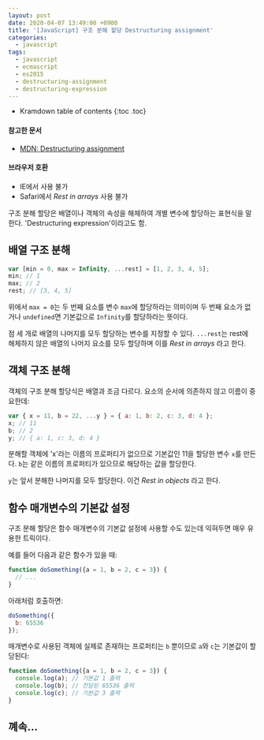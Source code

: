 ```yaml
---
layout: post
date: 2020-04-07 13:49:00 +0900
title: '[JavaScript] 구조 분해 할당 Destructuring assignment'
categories:
  - javascript
tags:
  - javascript
  - ecmascript
  - es2015
  - destructuring-assignment
  - destructuring-expression
---
```


* Kramdown table of contents
{:toc .toc}

#### 참고한 문서

- [MDN: Destructuring assignment](https://developer.mozilla.org/ko/docs/Web/JavaScript/Reference/Operators/Destructuring_assignment)

#### 브라우저 호환

- IE에서 사용 불가
- Safari에서 _Rest in arrays_ 사용 불가

구조 분해 할당은 배열이나 객체의 속성을 해체하여 개별 변수에 할당하는 표현식을 말한다. 'Destructuring expression'이라고도 함.

## 배열 구조 분해

```js
var [min = 0, max = Infinity, ...rest] = [1, 2, 3, 4, 5];
min; // 1
max; // 2
rest; // [3, 4, 5]
```

위에서 `max = 0`는 두 번째 요소를 변수 `max`에 할당하라는 의미이며 두 번째 요소가 없거나 `undefined`면 기본값으로 `Infinity`를 할당하라는 뜻이다.

점 세 개로 배열의 나머지를 모두 할당하는 변수를 지정할 수 있다. `...rest`는 rest에 해체하지 않은 배열의 나머지 요소를 모두 할당하며 이를 _Rest in arrays_ 라고 한다.

## 객체 구조 분해

객체의 구조 분해 할당식은 배열과 조금 다르다. 요소의 순서에 의존하지 않고 이름이 중요한데:

```js
var { x = 11, b = 22, ...y } = { a: 1, b: 2, c: 3, d: 4 };
x; // 11
b; // 2
y; // { a: 1, c: 3, d: 4 }
```

분해할 객체에 'x'라는 이름의 프로퍼티가 없으므로 기본값인 11을 할당한 변수 `x`를 만든다. `b`는 같은 이름의 프로퍼티가 있으므로 해당하는 값을 할당한다.

`y`는 앞서 분해한 나머지를 모두 할당한다. 이건 _Rest in objects_ 라고 한다.

## 함수 매개변수의 기본값 설정

구조 분해 할당은 함수 매개변수의 기본값 설정에 사용할 수도 있는데 익혀두면 매우 유용한 트릭이다.

예를 들어 다음과 같은 함수가 있을 때:

```js
function doSomething({a = 1, b = 2, c = 3}) {
  // ...
}
```

아래처럼 호출하면:

```js
doSomething({
  b: 65536
});
```

매개변수로 사용된 객체에 실제로 존재하는 프로퍼티는 `b` 뿐이므로 `a`와 `c`는 기본값이 할당된다:

```js
function doSomething({a = 1, b = 2, c = 3}) {
  console.log(a); // 기본값 1 출력
  console.log(b); // 전달된 65536 출력
  console.log(c); // 기본값 3 출력
}
```

## 꼐속...
